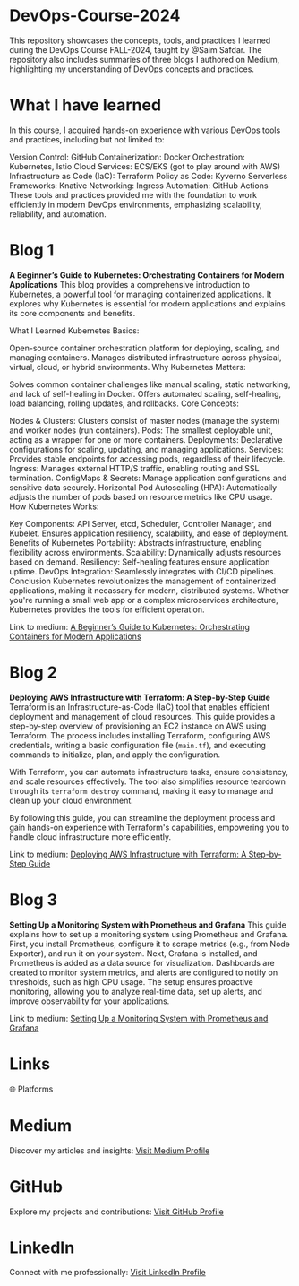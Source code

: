 # DevOps-Course-2024
This repository showcases the concepts, tools, and practices I learned during the DevOps Course FALL-2024, taught by @Saim Safdar. The repository also includes summaries of three blogs I authored on Medium, highlighting my understanding of DevOps concepts and practices.

# What I have learned
In this course, I acquired hands-on experience with various DevOps tools and practices, including but not limited to:

Version Control: GitHub
Containerization: Docker
Orchestration: Kubernetes, Istio
Cloud Services: ECS/EKS (got to play around with AWS)
Infrastructure as Code (IaC):
Terraform
Policy as Code: Kyverno
Serverless Frameworks: Knative
Networking: Ingress
Automation: GitHub Actions
These tools and practices provided me with the foundation to work efficiently in modern DevOps environments, emphasizing scalability, reliability, and automation.

# Blog 1
**A Beginner’s Guide to Kubernetes: Orchestrating Containers for Modern Applications**
This blog provides a comprehensive introduction to Kubernetes, a powerful tool for managing containerized applications. It explores why Kubernetes is essential for modern applications and explains its core components and benefits.

What I Learned
Kubernetes Basics:

Open-source container orchestration platform for deploying, scaling, and managing containers.
Manages distributed infrastructure across physical, virtual, cloud, or hybrid environments.
Why Kubernetes Matters:

Solves common container challenges like manual scaling, static networking, and lack of self-healing in Docker.
Offers automated scaling, self-healing, load balancing, rolling updates, and rollbacks.
Core Concepts:

Nodes & Clusters:
Clusters consist of master nodes (manage the system) and worker nodes (run containers).
Pods:
The smallest deployable unit, acting as a wrapper for one or more containers.
Deployments:
Declarative configurations for scaling, updating, and managing applications.
Services:
Provides stable endpoints for accessing pods, regardless of their lifecycle.
Ingress:
Manages external HTTP/S traffic, enabling routing and SSL termination.
ConfigMaps & Secrets:
Manage application configurations and sensitive data securely.
Horizontal Pod Autoscaling (HPA):
Automatically adjusts the number of pods based on resource metrics like CPU usage.
How Kubernetes Works:

Key Components:
API Server, etcd, Scheduler, Controller Manager, and Kubelet.
Ensures application resiliency, scalability, and ease of deployment.
Benefits of Kubernetes
Portability: Abstracts infrastructure, enabling flexibility across environments.
Scalability: Dynamically adjusts resources based on demand.
Resiliency: Self-healing features ensure application uptime.
DevOps Integration: Seamlessly integrates with CI/CD pipelines.
Conclusion
Kubernetes revolutionizes the management of containerized applications, making it necassary for modern, distributed systems. Whether you're running a small web app or a complex microservices architecture, Kubernetes provides the tools for efficient operation.

Link to medium: [A Beginner’s Guide to Kubernetes: Orchestrating Containers for Modern Applications](https://medium.com/@mibrahimzia48/a-beginners-guide-to-kubernetes-orchestrating-containers-for-modern-applications-1785aca50a67)

# Blog 2
**Deploying AWS Infrastructure with Terraform: A Step-by-Step Guide**
Terraform is an Infrastructure-as-Code (IaC) tool that enables efficient deployment and management of cloud resources. This guide provides a step-by-step overview of provisioning an EC2 instance on AWS using Terraform. The process includes installing Terraform, configuring AWS credentials, writing a basic configuration file (`main.tf`), and executing commands to initialize, plan, and apply the configuration.

With Terraform, you can automate infrastructure tasks, ensure consistency, and scale resources effectively. The tool also simplifies resource teardown through its `terraform destroy` command, making it easy to manage and clean up your cloud environment.

By following this guide, you can streamline the deployment process and gain hands-on experience with Terraform's capabilities, empowering you to handle cloud infrastructure more efficiently.

Link to medium: [Deploying AWS Infrastructure with Terraform: A Step-by-Step Guide](https://medium.com/@mibrahimzia48/deploying-aws-infrastructure-with-terraform-a-step-by-step-guide-d1a4d71bdec7)

# Blog 3
**Setting Up a Monitoring System with Prometheus and Grafana**
This guide explains how to set up a monitoring system using Prometheus and Grafana. First, you install Prometheus, configure it to scrape metrics (e.g., from Node Exporter), and run it on your system. Next, Grafana is installed, and Prometheus is added as a data source for visualization. Dashboards are created to monitor system metrics, and alerts are configured to notify on thresholds, such as high CPU usage. The setup ensures proactive monitoring, allowing you to analyze real-time data, set up alerts, and improve observability for your applications.

Link to medium: [Setting Up a Monitoring System with Prometheus and Grafana](https://medium.com/@mibrahimzia48/setting-up-a-monitoring-system-with-prometheus-and-grafana-e67a78d17c4a)

# Links
🌐 Platforms
# Medium
Discover my articles and insights:
[Visit Medium Profile](https://medium.com/@mibrahimzia48)

# GitHub
Explore my projects and contributions:
[Visit GitHub Profile](https://github.com/muhammad-12345)

# LinkedIn
Connect with me professionally:
[Visit LinkedIn Profile](www.linkedin.com/in/muhammad-ibrahim-zia-150ab5242)
